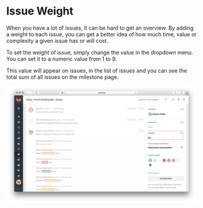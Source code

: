# Issue Weight

When you have a lot of issues, it can be hard to get an overview.
By adding a weight to each issue, you can get a better idea of how much time,
value or complexity a given issue has or will cost.

To set the weight of issue, simply change the value in the dropdown menu.
You can set it to a numeric value from 1 to 9.

This value will appear on issues, in the list of issues and you can see the 
total sum of all issues on the milestone page.

![issue page](issue_weight/issue.png)
